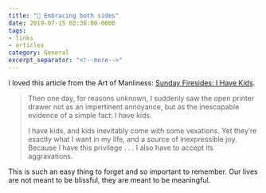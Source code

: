 ```yaml
---
title: "🔗 Embracing both sides"
date: 2019-07-15 02:38:00-0000
tags:
- links
- articles
category: General
excerpt_separator: "<!--more-->"
---
```


I loved this article from the Art of Manliness: [Sunday Firesides: I Have Kids](https://www.artofmanliness.com/articles/sunday-firesides-i-have-kids/).

> Then one day, for reasons unknown, I suddenly saw the open printer drawer not as an impertinent annoyance, but as the inescapable evidence of a simple fact: I have kids.   
> 
> I have kids, and kids inevitably come with some vexations. Yet they’re exactly what I want in my life, and a source of inexpressible joy. Because I have this privilege . . . I also have to accept its aggravations.

<!--more-->

This is such an easy thing to forget and so important to remember. Our lives are not meant to be blissful, they are meant to be meaningful.